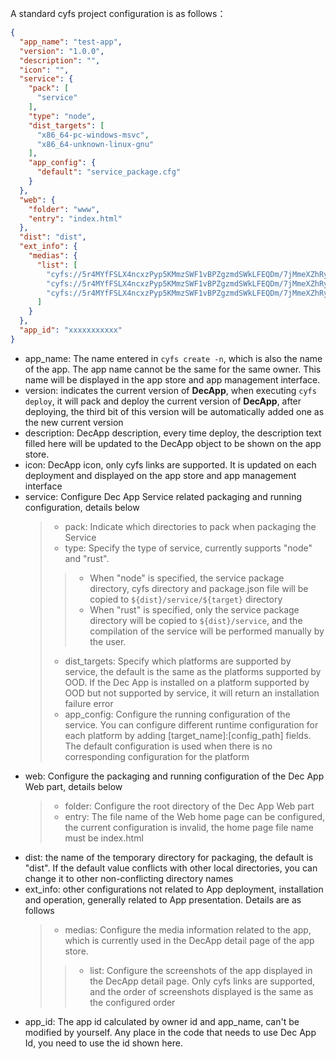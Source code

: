 A standard cyfs project configuration is as follows：
```json
{
  "app_name": "test-app",
  "version": "1.0.0",
  "description": "",
  "icon": "",
  "service": {
    "pack": [
      "service"
    ],
    "type": "node",
    "dist_targets": [
      "x86_64-pc-windows-msvc",
      "x86_64-unknown-linux-gnu"
    ],
    "app_config": {
      "default": "service_package.cfg"
    }
  },
  "web": {
    "folder": "www",
    "entry": "index.html"
  },
  "dist": "dist",
  "ext_info": {
    "medias": {
      "list": [
        "cyfs://5r4MYfFSLX4ncxzPyp5KMmzSWF1vBPZgzmdSWkLFEQDm/7jMmeXZhRyaDwo3cc1HKHfWLNEsoDE8rxeobThjtCjmj/1.jpg",
        "cyfs://5r4MYfFSLX4ncxzPyp5KMmzSWF1vBPZgzmdSWkLFEQDm/7jMmeXZhRyaDwo3cc1HKHfWLNEsoDE8rxeobThjtCjmj/2.png",
        "cyfs://5r4MYfFSLX4ncxzPyp5KMmzSWF1vBPZgzmdSWkLFEQDm/7jMmeXZhRyaDwo3cc1HKHfWLNEsoDE8rxeobThjtCjmj/3.jpg"
      ]
    }
  },
  "app_id": "xxxxxxxxxxx"
}
```

+ app_name: The name entered in `cyfs create -n`, which is also the name of the app. The app name cannot be the same for the same owner. This name will be displayed in the app store and app management interface.
+ version: indicates the current version of **DecApp**, when executing `cyfs deploy`, it will pack and deploy the current version of **DecApp**, after deploying, the third bit of this version will be automatically added one as the new current version
+ description: DecApp description, every time deploy, the description text filled here will be updated to the DecApp object to be shown on the app store.
+ icon: DecApp icon, only cyfs links are supported. It is updated on each deployment and displayed on the app store and app management interface
+ service: Configure Dec App Service related packaging and running configuration, details below
  > + pack: Indicate which directories to pack when packaging the Service
  > + type: Specify the type of service, currently supports "node" and "rust".
  > > - When "node" is specified, the service package directory, cyfs directory and package.json file will be copied to `${dist}/service/${target}` directory
  > > - When "rust" is specified, only the service package directory will be copied to `${dist}/service`, and the compilation of the service will be performed manually by the user.
  > + dist_targets: Specify which platforms are supported by service, the default is the same as the platforms supported by OOD. If the Dec App is installed on a platform supported by OOD but not supported by service, it will return an installation failure error
  > + app_config: Configure the running configuration of the service. You can configure different runtime configuration for each platform by adding [target_name]:[config_path] fields. The default configuration is used when there is no corresponding configuration for the platform
+ web: Configure the packaging and running configuration of the Dec App Web part, details below
  > + folder: Configure the root directory of the Dec App Web part
  > + entry: The file name of the Web home page can be configured, the current configuration is invalid, the home page file name must be index.html
+ dist: the name of the temporary directory for packaging, the default is "dist". If the default value conflicts with other local directories, you can change it to other non-conflicting directory names
+ ext_info: other configurations not related to App deployment, installation and operation, generally related to App presentation. Details are as follows
  > + medias: Configure the media information related to the app, which is currently used in the DecApp detail page of the app store.
  > > + list: Configure the screenshots of the app displayed in the DecApp detail page. Only cyfs links are supported, and the order of screenshots displayed is the same as the configured order
+ app_id: The app id calculated by owner id and app_name, can't be modified by yourself. Any place in the code that needs to use Dec App Id, you need to use the id shown here.